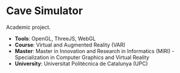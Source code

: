 # Cave Simulator
Academic project.
- **Tools**: OpenGL, ThreeJS, WebGL
- **Course**: Virtual and Augmented Reality (VAR)
- **Master**: Master in Innovation and Research in Informatics (MIRI) - Specialization in Computer Graphics and Virtual Reality
- **University**: Universitat Politècnica de Catalunya (UPC)
